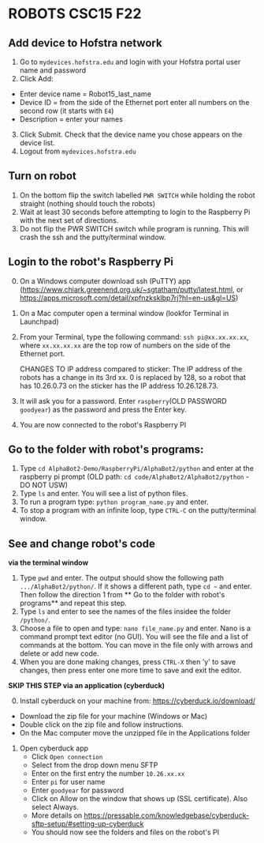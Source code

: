 # ROBOTS CSC15 F22

## Add device to Hofstra network ## 

1. Go to `mydevices.hofstra.edu` and login with your Hofstra portal user name and password
2. Click Add:
  * Enter device name = Robot15_last_name
  * Device ID = from the side of the Ethernet port enter all numbers on the second row (it starts with `E4`)
  * Description = enter your names
3. Click Submit. Check that the device name you chose appears on the device list.
4. Logout from `mydevices.hofstra.edu`

## Turn on robot ##

1. On the bottom flip the switch labelled `PWR SWITCH` while holding the robot straight (nothing should touch the robots)
2. Wait at least 30 seconds before attempting to login to the Raspberry Pi with the next set of directions.
3. Do not flip the PWR SWITCH switch while program is running. This will crash the ssh and the putty/terminal window. 

## Login to the robot's Raspberry Pi ##

0. On a Windows computer download ssh (PuTTY) app (https://www.chiark.greenend.org.uk/~sgtatham/putty/latest.html, or  https://apps.microsoft.com/detail/xpfnzksklbp7rj?hl=en-us&gl=US)
0. On a Mac computer open a terminal window (lookfor Terminal in Launchpad)
1. From your Terminal, type the following command: `ssh pi@xx.xx.xx.xx`, 
   where `xx.xx.xx.xx` are the top row of numbers on the side of the Ethernet port.

   CHANGES TO IP address compared to sticker: The IP address of the robots has a change in its 3rd xx. 0 is replaced by 128, so a robot that has 10.26.0.73 on the sticker has the IP address 10.26.128.73. 
3. It will ask you for a password. Enter `raspberry`(OLD PASSWORD `goodyear`) as the password and press the Enter key.
4. You are now connected to the robot's Raspberry PI

## Go to the folder with robot's programs:
1. Type `cd AlphaBot2-Demo/RaspberryPi/AlphaBot2/python` and enter at the raspberry pi prompt (OLD path: `cd code/AlphaBot2/AlphaBot2/python` - DO NOT USW)
2. Type `ls` and enter. You will see a list of python files. 
3. To run a program type: `python program_name.py` and enter. 
4. To stop a program with an infinite loop, type `CTRL-C` on the putty/terminal window. 

## See and change robot's code ## 

**via the terminal window**
1. Type `pwd` and enter. The output should show the following path `.../AlphaBot2/python/`. If it shows a different path, type `cd ~` and enter. Then follow the direction 1 from ** Go to the folder with robot's programs** and repeat this step. 
2. Type `ls` and enter to see the names of the files insidee the folder `/python/`.
3. Choose a file to open and type: `nano file_name.py` and enter. Nano is a command prompt text editor (no GUI). You will see the file and a list of commands at the bottom. You can move in the file only with arrows and delete or add new code. 
4. When you are done making changes, press `CTRL-X` then 'y' to save changes, then press enter one more time to save and exit the editor. 
    
**SKIP THIS STEP via an application (cyberduck)** 

0. Install cyberduck on your machine from: https://cyberduck.io/download/
  * Download the zip file for your machine (Windows or Mac)
  * Double click on the zip file and follow instructions. 
  * On the Mac computer move the unzipped file in the Applications folder

1. Open cyberduck app
   * Click `Open connection`
   * Select from the drop down menu SFTP
   * Enter on the first entry the number `10.26.xx.xx`
   * Enter `pi` for user name
   * Enter `goodyear` for password
   * Click on Allow on the window that shows up (SSL certificate). Also select Always. 
   * More details on https://pressable.com/knowledgebase/cyberduck-sftp-setup/#setting-up-cyberduck 
   * You should now see the folders and files on the robot's PI


